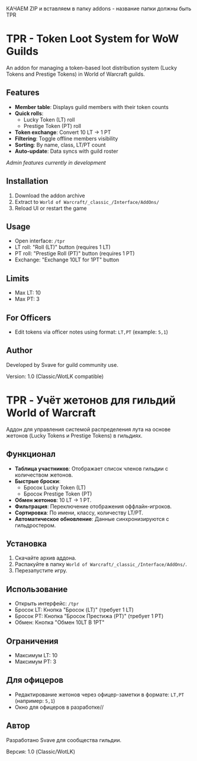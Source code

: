 КАЧАЕМ ZIP и вставляем в папку addons - название папки должны быть TPR

# TPR - Token Loot System for WoW Guilds

An addon for managing a token-based loot distribution system (Lucky Tokens and Prestige Tokens) in World of Warcraft guilds.

## Features

- **Member table**: Displays guild members with their token counts
- **Quick rolls**:
  - Lucky Token (LT) roll
  - Prestige Token (PT) roll
- **Token exchange**: Convert 10 LT → 1 PT
- **Filtering**: Toggle offline members visibility
- **Sorting**: By name, class, LT/PT count
- **Auto-update**: Data syncs with guild roster

*Admin features currently in development*

## Installation

1. Download the addon archive
2. Extract to `World of Warcraft/_classic_/Interface/AddOns/`
3. Reload UI or restart the game

## Usage

- Open interface: `/tpr`
- LT roll: "Roll (LT)" button (requires 1 LT)
- PT roll: "Prestige Roll (PT)" button (requires 1 PT)
- Exchange: "Exchange 10LT for 1PT" button

## Limits

- Max LT: 10
- Max PT: 3

## For Officers

- Edit tokens via officer notes using format: `LT,PT` (example: `5,1`)

## Author

Developed by Svave for guild community use.

Version: 1.0 (Classic/WotLK compatible)

# TPR - Учёт жетонов для гильдий World of Warcraft

Аддон для управления системой распределения лута на основе жетонов (Lucky Tokens и Prestige Tokens) в гильдиях.

## Функционал

- **Таблица участников**: Отображает список членов гильдии с количеством жетонов.
- **Быстрые броски**:
  - Бросок Lucky Token (LT)
  - Бросок Prestige Token (PT)
- **Обмен жетонов**: 10 LT → 1 PT.
- **Фильтрация**: Переключение отображения оффлайн-игроков.
- **Сортировка**: По имени, классу, количеству LT/PT.
- **Автоматическое обновление**: Данные синхронизируются с гильдростером.

## Установка

1. Скачайте архив аддона.
2. Распакуйте в папку `World of Warcraft/_classic_/Interface/AddOns/`.
3. Перезапустите игру.

## Использование

- Открыть интерфейс: `/tpr`
- Бросок LT: Кнопка "Бросок (LT)" (требует 1 LT)
- Бросок PT: Кнопка "Бросок Престижа (PT)" (требует 1 PT)
- Обмен: Кнопка "Обмен 10LT В 1PT"

## Ограничения

- Максимум LT: 10
- Максимум PT: 3

## Для офицеров

- Редактирование жетонов через офицер-заметки в формате: `LT,PT` (например: `5,1`)
- Окно для офицеров в разработке//

## Автор

Разработано Svave для сообщества гильдии.

Версия: 1.0 (Classic/WotLK)
